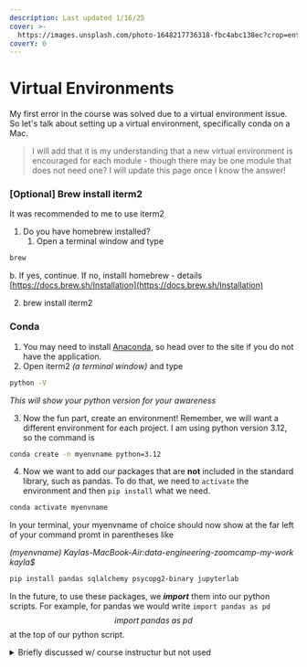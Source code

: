 ```yaml
---
description: Last updated 1/16/25
cover: >-
  https://images.unsplash.com/photo-1648217736318-fbc4abc138ec?crop=entropy&cs=srgb&fm=jpg&ixid=M3wxOTcwMjR8MHwxfHNlYXJjaHwxfHxjb2ZmZWUlMjBib29rfGVufDB8fHx8MTczNzA4NjcxMHww&ixlib=rb-4.0.3&q=85
coverY: 0
---
```


# Virtual Environments

My first error in the course was solved due to a virtual environment issue. So let's talk about setting up a virtual environment, specifically conda on a Mac.

> I will add that it is my understanding that a new virtual environment is encouraged for each module - though there may be one module that does not need one? I will update this page once I know the answer!

### \[Optional] Brew install iterm2&#x20;

It was recommended to me to use iterm2&#x20;

1. Do you have homebrew installed?
   1. Open a terminal window and type

```bash
brew
```

&#x20;       b. If yes, continue. If no, installl homebrew - details [https://docs.brew.sh/Installation](https://docs.brew.sh/Installation)

2. brew install iterm2

&#x20;

### Conda

1. You may need to install [Anaconda](https://docs.anaconda.com/anaconda/install/), so head over to the site if you do not have the application.
2. Open iterm2 _(a terminal window)_ and type

```bash
python -V
```

_This will show your python version for your awareness_

3. Now the fun part, create an environment! Remember, we will want a different environment for each project. I am using python version 3.12, so the command is

```bash
conda create -n myenvname python=3.12
```

4. Now we want to add our packages that are **not** included in the standard library, such as pandas. To do that, we need to `activate` the environment and then `pip install` what we need.

```bash
conda activate myenvname
```

In your terminal, your myenvname of choice should now show at the far left of your command promt in parentheses like&#x20;

_(myenvname) Kaylas-MacBook-Air:data-engineering-zoomcamp-my-work kayla$_

```bash
pip install pandas sqlalchemy psycopg2-binary jupyterlab
```



In the future, to use these packages, we _**import**_ them into our python scripts. For example, for pandas we would write `import pandas as pd` $$import \; pandas \; as \; pd$$at the top of our python script.



<details>

<summary>Briefly discussed w/ course instructur but not used</summary>

1. UV - [https://docs.astral.sh/uv/getting-started/installation/#pypi](https://docs.astral.sh/uv/getting-started/installation/#pypi)
2.

</details>



